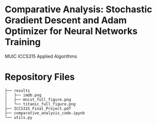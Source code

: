 # Comparative Analysis: Stochastic Gradient Descent and Adam Optimizer for Neural Networks Training

MUIC ICCS315 Applied Algorithms

# Repository Files

```
├── results
│   ├── imdb.png
│   ├── mnist_full_figure.png
│   └── titanic_full_figure.png
├── ICCS315_Final_Project.pdf
├── comparative_analysis_code.ipynb
└── utils.py
```
